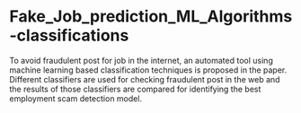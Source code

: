 # Fake_Job_prediction_ML_Algorithms-classifications
To avoid fraudulent post for job in the internet, an automated tool using machine learning based classification techniques is proposed in the paper. Different classifiers are used for checking fraudulent post in the web and the results of those classifiers are compared for identifying the best employment scam detection model. 
